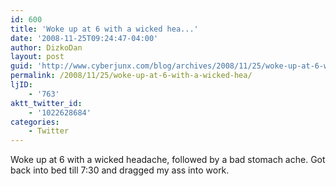 ```yaml
---
id: 600
title: 'Woke up at 6 with a wicked hea...'
date: '2008-11-25T09:24:47-04:00'
author: DizkoDan
layout: post
guid: 'http://www.cyberjunx.com/blog/archives/2008/11/25/woke-up-at-6-with-a-wicked-hea/'
permalink: /2008/11/25/woke-up-at-6-with-a-wicked-hea/
ljID:
    - '763'
aktt_twitter_id:
    - '1022628684'
categories:
    - Twitter
---
```


Woke up at 6 with a wicked headache, followed by a bad stomach ache. Got back into bed till 7:30 and dragged my ass into work.
